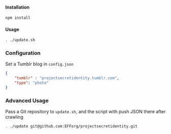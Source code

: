 #### Installation
```sh
npm install
```

#### Usage
```sh
. ./update.sh
```

### Configuration
Set a Tumblr blog in `config.json`
```json
{
    "tumblr" : "projectsecretidentity.tumblr.com",
    "type": "photo"
}
```

### Advanced Usage
Pass a Git repository to `update.sh`, and the script with push JSON there after crawling
```sh
. ./update git@github.com:EFForg/projectsecretidentity.git
```
